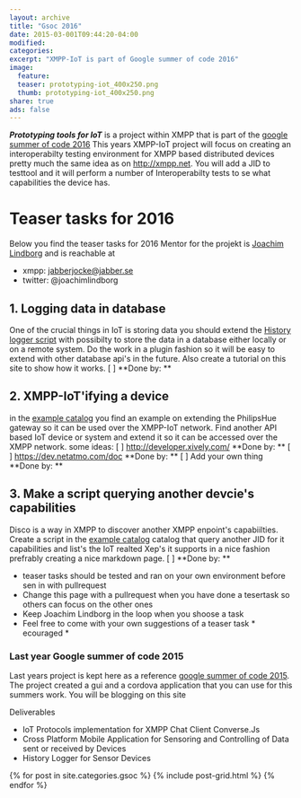 ```yaml
---
layout: archive
title: "Gsoc 2016"
date: 2015-03-001T09:44:20-04:00
modified:
categories: 
excerpt: "XMPP-IoT is part of Google summer of code 2016"
image:
  feature: 
  teaser: prototyping-iot_400x250.png
  thumb: prototyping-iot_400x250.png
share: true
ads: false
---
```

***Prototyping tools for IoT*** is a project within XMPP that is part of the [google summer of code 2016](https://developers.google.com/open-source/gsoc/) This years XMPP-IoT project will focus on creating an interoperabilty testing environment for XMPP based distributed devices pretty much the same idea as on http://xmpp.net. You will add a JID to testtool and it will perform a number of Interoperabilty tests to se what capabilities the device has.

# Teaser tasks for 2016
Below you find the teaser tasks for 2016 
Mentor for the projekt is [Joachim Lindborg](http://lsys.se) and is reachable at
  - xmpp: jabberjocke@jabber.se 
  - twitter: @joachimlindborg

## 1. Logging data in database
One of the crucial things in IoT is storing data you should extend the [History logger script](https://github.com/joachimlindborg/SleekXMPP/tree/xep_0323_325/examples/IoT) with possibilty to store the data in a database either locally or on a remote system. Do the work in a plugin fashion so it will be easy to extend with other database api's in the future. Also create a tutorial on this site to show how it works. 
  [ ] **Done by: **

## 2. XMPP-IoT'ifying a device
in the [example catalog](https://github.com/joachimlindborg/SleekXMPP/tree/xep_0323_325/examples/IoT) you find an example on extending the PhilipsHue gateway so it can be used over the XMPP-IoT network. Find another API based IoT device or system and extend it so it can be accessed over the XMPP network. some ideas:
  [ ] http://developer.xively.com/ **Done by: **
  [ ] https://dev.netatmo.com/doc **Done by: **
  [ ] Add your own thing **Done by: **


## 3. Make a script querying another devcie's capabilities
Disco is a way in XMPP to discover another XMPP enpoint's capabiilties. Create a script in the [example catalog](https://github.com/joachimlindborg/SleekXMPP/tree/xep_0323_325/examples/IoT) catalog that query another JID for it capabilities and list's the IoT realted Xep's it supports in a nice fashion prefrably creating a nice markdown page. 
  [ ] **Done by: **

* teaser tasks should be tested and ran on your own environment before sen in with pullrequest 
* Change this page with a pullrequest when you have done a tesertask so others can focus on the other ones
* Keep Joachim Lindborg in the loop when you shoose a task
* Feel free to come with your own suggestions of a teaser task * ecouraged *


### Last year Google summer of code 2015
Last years project is kept here as a reference [google summer of code 2015](http://www.google-melange.com/gsoc/homepage/google/gsoc2015). The project created a gui and a cordova application that you can use for this summers work. You will be blogging on this site

Deliverables
  * IoT Protocols implementation for XMPP Chat Client Converse.Js
  * Cross Platform Mobile Application for Sensoring and Controlling of Data sent or received by Devices
  * History Logger for Sensor Devices

<div class="tiles">
{% for post in site.categories.gsoc %}
  {% include post-grid.html %}
{% endfor %}
</div><!-- /.tiles -->
